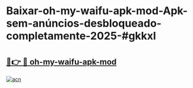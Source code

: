 # Baixar-oh-my-waifu-apk-mod-Apk-sem-anúncios-desbloqueado-completamente-2025-#gkkxl

# <h2><a href="https://ainizakaria.my?title=oh-my-waifu-apk-mod&ref=24M">🔗👉 🔴 oh-my-waifu-apk-mod</a></h2>

[![acn](https://github.com/user-attachments/assets/0f9c940e-d8b0-45ae-aac7-cd30a18b3e1c)](https://ainizakaria.my?title=oh-my-waifu-apk-mod&ref=24M)

